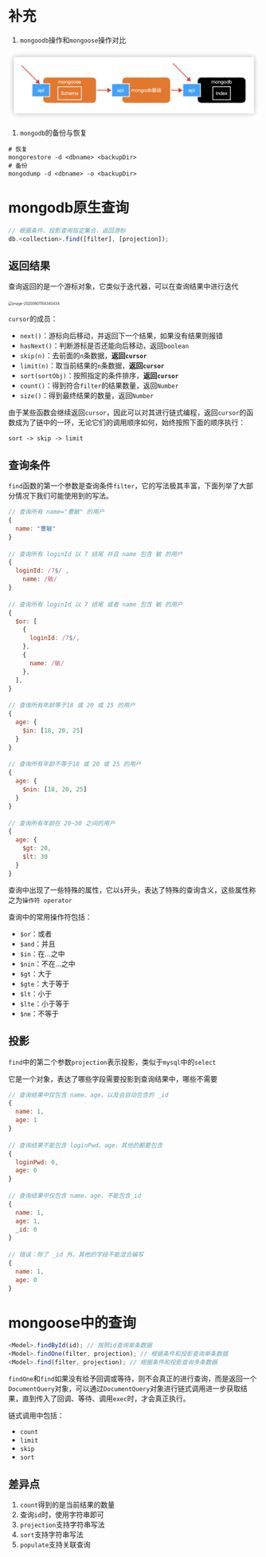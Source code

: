 # 补充

1. `mongoodb`操作和`mongoose`操作对比

![image-20200601150124530](./img/image-20200601150124530.png)

1. `mongodb`的备份与恢复

```shell
# 恢复
mongorestore -d <dbname> <backupDir>
# 备份
mongodump -d <dbname> -o <backupDir>
```



# mongodb原生查询

```js
// 根据条件、投影查询指定集合，返回游标
db.<collection>.find([filter], [projection]); 
```

## 返回结果

查询返回的是一个游标对象，它类似于迭代器，可以在查询结果中进行迭代

<img src="http://mdrs.yuanjin.tech/img/image-20200601154340434.png" alt="image-20200601154340434" style="zoom:50%;" />

`cursor`的成员：

- `next()`：游标向后移动，并返回下一个结果，如果没有结果则报错
- `hasNext()`：判断游标是否还能向后移动，返回`boolean`
- `skip(n)`：去前面的`n`条数据，**返回`cursor`**
- `limit(n)`：取当前结果的`n`条数据，**返回`cursor`**
- `sort(sortObj)`：按照指定的条件排序，**返回`cursor`**
- `count()`：得到符合`filter`的结果数量，返回`Number`
- `size()`：得到最终结果的数量，返回`Number`

由于某些函数会继续返回`cursor`，因此可以对其进行链式编程，返回`cursor`的函数成为了链中的一环，无论它们的调用顺序如何，始终按照下面的顺序执行：

```
sort -> skip -> limit
```



## 查询条件

`find`函数的第一个参数是查询条件`filter`，它的写法极其丰富，下面列举了大部分情况下我们可能使用到的写法。

```js
// 查询所有 name="曹敏" 的用户
{
  name: "曹敏" 
}

// 查询所有 loginId 以 7 结尾 并且 name 包含 敏 的用户
{
  loginId: /7$/ , 
 	name: /敏/  
}

// 查询所有 loginId 以 7 结尾 或者 name 包含 敏 的用户
{
  $or: [
    {
      loginId: /7$/,
    },
    {
      name: /敏/  
    },
  ],
}
  
// 查询所有年龄等于18 或 20 或 25 的用户
{
  age: {
    $in: [18, 20, 25]
  }
}
  
// 查询所有年龄不等于18 或 20 或 25 的用户
{
  age: {
    $nin: [18, 20, 25]
  }
}
  
// 查询所有年龄在 20~30 之间的用户
{
  age: {
    $gt: 20,
    $lt: 30
  }
}
```

查询中出现了一些特殊的属性，它以`$`开头，表达了特殊的查询含义，这些属性称之为`操作符 operator`

查询中的常用操作符包括：

- `$or`：或者
- `$and`：并且
- `$in`：在...之中
- `$nin`：不在...之中
- `$gt`：大于
- `$gte`：大于等于
- `$lt`：小于
- `$lte`：小于等于
- `$ne`：不等于



## 投影

`find`中的第二个参数`projection`表示投影，类似于`mysql`中的`select`

它是一个对象，表达了哪些字段需要投影到查询结果中，哪些不需要

```js
// 查询结果中仅包含 name、age，以及会自动包含的 _id
{
  name: 1,
  age: 1
}

// 查询结果不能包含 loginPwd、age，其他的都要包含
{
  loginPwd: 0,
  age: 0
}

// 查询结果中仅包含 name、age，不能包含_id
{
  name: 1,
  age: 1,
  _id: 0
}

// 错误：除了 _id 外，其他的字段不能混合编写
{
  name: 1,
  age: 0
}
```



# mongoose中的查询

```js
<Model>.findById(id); // 按照id查询单条数据
<Model>.findOne(filter, projection); // 根据条件和投影查询单条数据
<Model>.find(filter, projection); // 根据条件和投影查询多条数据
```

`findOne`和`find`如果没有给予回调或等待，则不会真正的进行查询，而是返回一个`DocumentQuery`对象，可以通过`DocumentQuery`对象进行链式调用进一步获取结果，直到传入了回调、等待、调用`exec`时，才会真正执行。

链式调用中包括：

- `count`
- `limit`
- `skip`
- `sort`



## 差异点

1. `count`得到的是当前结果的数量
2. 查询`id`时，使用字符串即可
3. `projection`支持字符串写法
4. `sort`支持字符串写法
5. `populate`支持关联查询